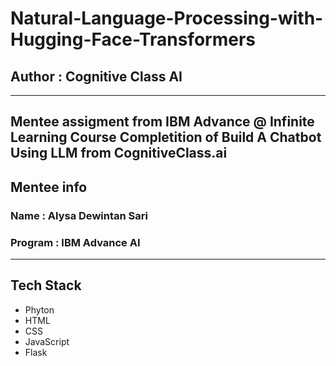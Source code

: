 # Natural-Language-Processing-with-Hugging-Face-Transformers
## Author : Cognitive Class AI
---
Mentee assigment from IBM Advance @ Infinite Learning
Course Completition of Build A Chatbot Using LLM from CognitiveClass.ai
---

## Mentee info 
### Name    : Alysa Dewintan Sari
### Program : IBM Advance AI
---

## Tech Stack 
- Phyton
- HTML
- CSS
- JavaScript
- Flask
